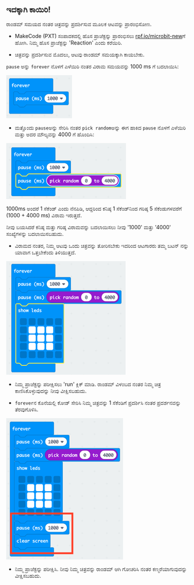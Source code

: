 ## ಇದಕ್ಕಾಗಿ ಕಾಯಿರಿ!

ರಾಂಡಮ್ ಸಮಯದ ನಂತರ ಚಿತ್ರವನ್ನು ಪ್ರದರ್ಶಿಸುವ ಮೂಲಕ ಆಟವನ್ನು ಪ್ರಾರಂಭಿಸೋಣ.

+ MakeCode (PXT) ಸಂಪಾದಕದಲ್ಲಿ ಹೊಸ ಪ್ರಾಜೆಕ್ಟನ್ನು ಪ್ರಾರಂಭಿಸಲು <a href="https://rpf.io/microbit-new" target="_blank">rpf.io/microbit-new</a>ಗೆ ಹೋಗಿ. ನಿಮ್ಮ ಹೊಸ ಪ್ರಾಜೆಕ್ಟನ್ನು 'Reaction' ಎಂದು ಕರೆಯಿರಿ.

+ ಚಿತ್ರವನ್ನು ಪ್ರದರ್ಶಿಸುವ ಮೊದಲು, ಆಟವು ರಾಂಡಮ್ ಸಮಯಕ್ಕಾಗಿ ಕಾಯಬೇಕು.

`pause` ಅನ್ನು `forever` ನೊಳಗೆ ಎಳೆಯಿರಿ ನಂತರ ವಿರಾಮ ಸಮಯವನ್ನು 1000 ms ‌ಗೆ ಬದಲಾಯಿಸಿ:

![screenshot](images/reaction-pause.png)

+ ಮತ್ತೊಂದು `pause`ಅನ್ನು ಸೇರಿಸಿ ನಂತರ `pick random`ಅನ್ನು ಈಗ ಹಾಕಿದ `pause` ನೊಳಗೆ ಎಳೆಯಿರಿ ಮತ್ತು ಅದರ ಮೌಲ್ಯವನ್ನು 4000 ಗೆ ಹೊಂದಿಸಿ:

![screenshot](images/reaction-pause-random.png)

1000ms ಅಂದರೆ 1 ಸೆಕೆಂಡ್ ಎಂದು ನೆನಪಿಡಿ, ಆದ್ದರಿಂದ ಕನಿಷ್ಠ 1 ಸೆಕೆಂಡ್‌ನಿಂದ ಗರಿಷ್ಠ 5 ಸೆಕೆಂಡುಗಳವರೆಗೆ (1000 + 4000 ms) ವಿರಾಮ ಇರುತ್ತದೆ.

ನೀವು ಬಯಸಿದರೆ ಕನಿಷ್ಠ ಮತ್ತು ಗರಿಷ್ಠ ವಿರಾಮವನ್ನು ಬದಲಾಯಿಸಲು ನೀವು '1000' ಮತ್ತು '4000' ಸಂಖ್ಯೆಗಳನ್ನು ಬದಲಾಯಿಸಬಹುದು.

+ ವಿರಾಮದ ನಂತರ, ನಿಮ್ಮ ಆಟವು ಒಂದು ಚಿತ್ರವನ್ನು ತೋರಿಸಬೇಕು ಇದರಿಂದ ಆಟಗಾರರು ತಮ್ಮ ಬಟನ್ ನನ್ನು ಯಾವಾಗ ಒತ್ತಬೇಕೆಂದು ತಿಳಿಯುತ್ತದೆ.

![screenshot](images/reaction-image.png)

+ ನಿಮ್ಮ ಪ್ರಾಜೆಕ್ಟನ್ನು ಪರೀಕ್ಷಿಸಲು 'run' ಕ್ಲಿಕ್ ಮಾಡಿ. ರಾಂಡಮ್ ವಿಳಂಬದ ನಂತರ ನಿಮ್ಮ ಚಿತ್ರ ಕಾಣಿಸಿಕೊಳ್ಳುವುದನ್ನು ನೀವು ವೀಕ್ಷಿಸಬಹುದು.

+ `forever`ನ ಕೊನೆಯಲ್ಲಿ ಕೋಡ್ ಸೇರಿಸಿ ನಿಮ್ಮ ಚಿತ್ರವನ್ನು 1 ಸೆಕೆಂಡಿಗೆ ಪ್ರದರ್ಶಿಸಿ ನಂತರ ಪ್ರದರ್ಶನವನ್ನು ತೆರವುಗೊಳಿಸಿ.

![screenshot](images/reaction-clear.png)

+ ನಿಮ್ಮ ಪ್ರಾಜೆಕ್ಟನ್ನು ಪರೀಕ್ಷಿಸಿ. ನೀವು ನಿಮ್ಮ ಚಿತ್ರವನ್ನು ರಾಂಡಮ್ ಆಗಿ ಗೋಚರಿಸಿ ನಂತರ ಕಣ್ಮರೆಯಾಗುವುದನ್ನು ವೀಕ್ಷಿಸಬಹುದು.